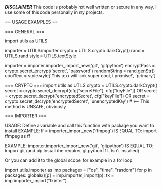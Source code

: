 <!-- ─────────────────────────────────────────────────────────────────────── -->
<!--                                 README                                  -->
<!-- ─────────────────────────────────────────────────────────────────────── -->

***DISCLAIMER***
This code is probably not well written or secure in any way.
I use some of this code personally in my projects.

<!-- ─────────────────────────────────────────────────────────────────────── -->

== USAGE EXAMPLES ==

<!-- ─────────────────────────────────────────────────────────────────────── -->

=== GENERAL ===

import utils as UTILS

importer = UTILS.importer
crypto   = UTILS.crypto.darkCrypt()
rand     = UTILS.rand
style    = UTILS.textStyle

importer     = importer.importer_import_new('git', 'gitpython')
encryptPass  = crypto.secret_encrypt('secret', 'password')
randomString = rand.genStr()
coolText     = style.style('This text will look super cool, I promise!', 'primary')

<!-- ─────────────────────────────────────────────────────────────────────── -->

=== CRYPTO ===
import utils as UTILS
crypto = UTILS.crypto.darkCrypt()
secret = crypto.secret_decrypt(cfg["secretFile"], cfg["keyFile"])
OR
secret = crypto.secret_decrypt('encryptedSecret', cfg["keyFile"])
OR
secret = crypto.secret_decrypt('encryptedSecret', 'unencryptedKey') # <-- This method is UNSAFE, obviously

<!-- ─────────────────────────────────────────────────────────────────────── -->

=== IMPORTER ===

USAGE: Define a variable and call this function with package you want to install
EXAMPLE:
    ff = importer_import_new('ffmpeg')
IS EQUAL TO:
    import ffmpeg as ff

EXAMPLE:
    importer.importer_import_new('git', 'gitpython')
IS EQUAL TO:
    import git (and pip install the required gitpython if it isn't installed)

Or you can add it to the global scope, for example in a for loop:

import utils.importer as imp
packages = ["os", "time", "random"]
for p in packages:
    globals()[p] = imp.importer_import(p):
tk = imp.importer_import("tkinter")

<!-- ─────────────────────────────────────────────────────────────────────── -->